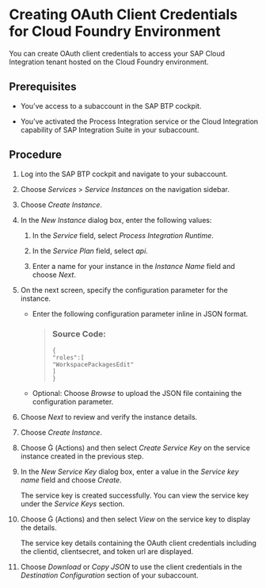 <!-- loio50b63c69028643b18016d6795003392d -->

<link rel="stylesheet" type="text/css" href="../css/sap-icons.css"/>

# Creating OAuth Client Credentials for Cloud Foundry Environment

You can create OAuth client credentials to access your SAP Cloud Integration tenant hosted on the Cloud Foundry environment.



<a name="loio50b63c69028643b18016d6795003392d__prereq_i3h_ngn_p4b"/>

## Prerequisites

-   You’ve access to a subaccount in the SAP BTP cockpit.

-   You’ve activated the Process Integration service or the Cloud Integration capability of SAP Integration Suite in your subaccount.




## Procedure

1.  Log into the SAP BTP cockpit and navigate to your subaccount.

2.  Choose *Services* \> *Service Instances* on the navigation sidebar.

3.  Choose *Create Instance*.

4.  In the *New Instance* dialog box, enter the following values:

    1.  In the *Service* field, select *Process Integration Runtime*.

    2.  In the *Service Plan* field, select *api*.

    3.  Enter a name for your instance in the *Instance Name* field and choose *Next*.


5.  On the next screen, specify the configuration parameter for the instance.

    -   Enter the following configuration parameter inline in JSON format.

        > ### Source Code:  
        > ```
        > {
        > "roles":[
        > "WorkspacePackagesEdit"
        > ]
        > }
        > 
        > ```

    -   Optional: Choose *Browse* to upload the JSON file containing the configuration parameter.

6.  Choose *Next* to review and verify the instance details.

7.  Choose *Create Instance*.

8.  Choose <span class="SAP-icons-V5"></span> \(Actions\) and then select *Create Service Key* on the service instance created in the previous step.

9.  In the *New Service Key* dialog box, enter a value in the *Service key name* field and choose *Create*.

    The service key is created successfully. You can view the service key under the *Service Keys* section.

10. Choose <span class="SAP-icons-V5"></span> \(Actions\) and then select *View* on the service key to display the details.

    The service key details containing the OAuth client credentials including the clientid, clientsecret, and token url are displayed.

11. Choose *Download* or *Copy JSON* to use the client credentials in the *Destination Configuration* section of your subaccount.


